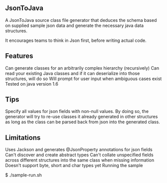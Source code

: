 JsonToJava
----------
A JsonToJava source class file generator that deduces the schema based on supplied sample json data and generate the necessary java data structures.

It encourages teams to think in Json first, before writing actual code.

Features
----------
Can generate classes for an arbitrarily complex hierarchy (recursively)
Can read your existing Java classes and if it can deserialize into those structures, will do so
Will prompt for user input when ambiguous cases exist
Tested on java version 1.6

Tips
----------
Specify all values for json fields with non-null values. By doing so, the generator will try to re-use classes it already generated in other structures as long as the class can be parsed back from json into the generated class.

Limitations
----------
Uses Jackson and generates @JsonProperty annotations for json fields
Can't discover and create abstract types
Can't collate unspecified fields across different structures into the same class when missing information
Doesn't support byte, short and char types yet
Running the sample

$ ./sample-run.sh
